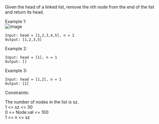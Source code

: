 Given the head of a linked list, remove the nth node from the end of the list and return its head.

Example 1:<br>
![image](https://user-images.githubusercontent.com/61406986/210731017-38f57a34-e452-4919-9d93-fcf4110ed082.png)
```
Input: head = [1,2,3,4,5], n = 2
Output: [1,2,3,5]
```
Example 2:
```
Input: head = [1], n = 1
Output: []
```
Example 3:
```
Input: head = [1,2], n = 1
Output: [1]
```
Constraints:

The number of nodes in the list is sz.<br>
1 <= sz <= 30<br>
0 <= Node.val <= 100<br>
1 <= n <= sz
